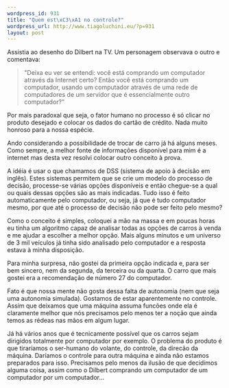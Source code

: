 ```yaml
--- 
wordpress_id: 931
title: "Quem est\xC3\xA1 no controle?"
wordpress_url: http://www.tiagoluchini.eu/?p=931
layout: post
---
```

Assistia ao desenho do Dilbert na TV. Um personagem observava o outro e comentava:
<blockquote>"Deixa eu ver se entendi: você está comprando um computador através da Internet certo? Então você está comprando um computador, usando um computador através de uma rede de computadores de um servidor que é essencialmente outro computador?"</blockquote>
Por mais paradoxal que seja, o fator humano no processo é só clicar no produto desejado e colocar os dados do cartão de crédito. Nada muito honroso para a nossa espécie.

Ando considerando a possibilidade de trocar de carro já há alguns meses. Como sempre, a melhor fonte de informações disponível para mim é a internet mas desta vez resolvi colocar outro conceito à prova.

A idéia é usar o que chamamos de DSS (sistema de apoio à decisão em inglês). Estes sistemas permitem que se crie um modelo do processo de decisão, processe-se várias opções disponíveis e então chegue-se a qual ou quais dessas opções são as mais indicadas. Tudo isso é feito automaticamente pelo computador, ou seja, já que é tudo computador mesmo, por que até o processo de decisão não pode ser feito pelo mesmo?

Como o conceito é simples, coloquei a mão na massa e em poucas horas eu tinha um algoritmo capaz de analisar todas as opções de carros à venda e me ajudar a escolher a melhor opção. Mais alguns minutos e um universo de 3 mil veículos já tinha sido analisado pelo computador e a resposta estava à minha disposição.

Para minha surpresa, não gostei da primeira opção indicada e, para ser bem sincero, nem da segunda, da terceira ou da quarta. O carro que mais gostei era a recomendação de número 27 do computador.

Fato é que nossa mente não gosta dessa falta de autonomia (nem que seja uma autonomia simulada). Gostamos de estar aparentemente no controle. Assim que deixamos que uma máquina assuma funcões onde ela é claramente melhor que nós precisamos pelo menos ter a noção que ainda temos as rédeas nas mãos em algum lugar.

Já há vários anos que é tecnicamente possível que os carros sejam dirigidos totalmente por computador por exemplo. O problema do produto é que tiraríamos o ser-humano do volante, do controle, da direcão da máquina. Daríamos o controle para outra máquina e ainda não estamos preparados para isso. Precisamos pelo menos da ilusão de que decidimos alguma coisa, assim como o Dilbert comprando um computador de um computador por um computador...
